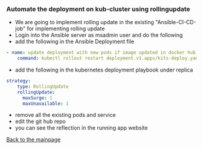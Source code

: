 ### Automate the deployment on kub-cluster using rollingupdate
* We are going to implement rolling update in the existing "Ansible-CI-CD-job" for implementing rolling update
* Login into the Ansible server as msadmin user and do the following 
* add the following in the Ansible Deployment file
``` yaml
- name: update deployment with new pods if image updated in docker hub
    command: kubectl rollout restart deployment.v1.apps/kits-deploy.yaml
```
* add the following in the kubernetes deployment playbook under replica 
``` yaml
strategy:
    type: RollingUpdate
    rollingUpdate:
      maxSurge: 1
      maxUnavailable: 1
```
* remove all the existing pods and service
* edit the git hub repo
* you can see the reflection in the running app website 

[Back to the mainpage](https://github.com/blrk/learn-devops.io/wiki)








